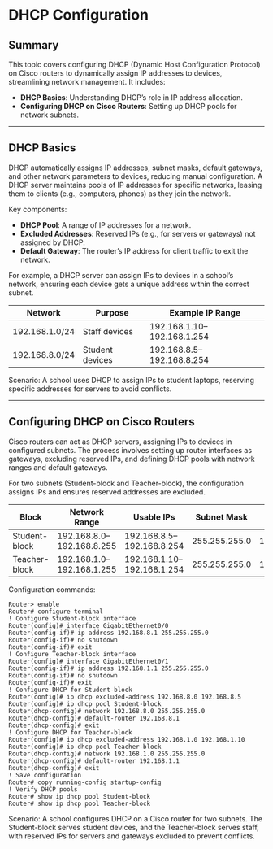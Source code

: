 # DHCP Configuration

## Summary

This topic covers configuring DHCP (Dynamic Host Configuration Protocol) on Cisco routers to dynamically assign IP addresses to devices, streamlining network management. It includes:

* **DHCP Basics**: Understanding DHCP’s role in IP address allocation.
* **Configuring DHCP on Cisco Routers**: Setting up DHCP pools for network subnets.

---

## DHCP Basics

DHCP automatically assigns IP addresses, subnet masks, default gateways, and other network parameters to devices, reducing manual configuration. A DHCP server maintains pools of IP addresses for specific networks, leasing them to clients (e.g., computers, phones) as they join the network.

Key components:
- **DHCP Pool**: A range of IP addresses for a network.
- **Excluded Addresses**: Reserved IPs (e.g., for servers or gateways) not assigned by DHCP.
- **Default Gateway**: The router’s IP address for client traffic to exit the network.

For example, a DHCP server can assign IPs to devices in a school’s network, ensuring each device gets a unique address within the correct subnet.

| Network         | Purpose                     | Example IP Range          |
|-----------------|-----------------------------|---------------------------|
| 192.168.1.0/24  | Staff devices               | 192.168.1.10–192.168.1.254 |
| 192.168.8.0/24  | Student devices             | 192.168.8.5–192.168.8.254  |

Scenario: A school uses DHCP to assign IPs to student laptops, reserving specific addresses for servers to avoid conflicts.

---

## Configuring DHCP on Cisco Routers

Cisco routers can act as DHCP servers, assigning IPs to devices in configured subnets. The process involves setting up router interfaces as gateways, excluding reserved IPs, and defining DHCP pools with network ranges and default gateways.

For two subnets (Student-block and Teacher-block), the configuration assigns IPs and ensures reserved addresses are excluded.

| Block           | Network Range          | Usable IPs                | Subnet Mask   | Default Gateway |
|-----------------|------------------------|---------------------------|---------------|-----------------|
| Student-block   | 192.168.8.0–192.168.8.255 | 192.168.8.5–192.168.8.254 | 255.255.255.0 | 192.168.8.1     |
| Teacher-block   | 192.168.1.0–192.168.1.255 | 192.168.1.10–192.168.1.254 | 255.255.255.0 | 192.168.1.1     |

Configuration commands:
```
Router> enable
Router# configure terminal
! Configure Student-block interface
Router(config)# interface GigabitEthernet0/0
Router(config-if)# ip address 192.168.8.1 255.255.255.0
Router(config-if)# no shutdown
Router(config-if)# exit
! Configure Teacher-block interface
Router(config)# interface GigabitEthernet0/1
Router(config-if)# ip address 192.168.1.1 255.255.255.0
Router(config-if)# no shutdown
Router(config-if)# exit
! Configure DHCP for Student-block
Router(config)# ip dhcp excluded-address 192.168.8.0 192.168.8.5
Router(config)# ip dhcp pool Student-block
Router(dhcp-config)# network 192.168.8.0 255.255.255.0
Router(dhcp-config)# default-router 192.168.8.1
Router(dhcp-config)# exit
! Configure DHCP for Teacher-block
Router(config)# ip dhcp excluded-address 192.168.1.0 192.168.1.10
Router(config)# ip dhcp pool Teacher-block
Router(dhcp-config)# network 192.168.1.0 255.255.255.0
Router(dhcp-config)# default-router 192.168.1.1
Router(dhcp-config)# exit
! Save configuration
Router# copy running-config startup-config
! Verify DHCP pools
Router# show ip dhcp pool Student-block
Router# show ip dhcp pool Teacher-block
```

Scenario: A school configures DHCP on a Cisco router for two subnets. The Student-block serves student devices, and the Teacher-block serves staff, with reserved IPs for servers and gateways excluded to prevent conflicts.